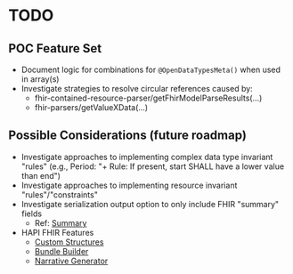 # TODO

## POC Feature Set

- Document logic for combinations for `@OpenDataTypesMeta()` when used in array(s)
- Investigate strategies to resolve circular references caused by:
  - fhir-contained-resource-parser/getFhirModelParseResults(...)
  - fhir-parsers/getValueXData(...)

## Possible Considerations (future roadmap)

- Investigate approaches to implementing complex data type invariant "rules" (e.g., Period: "+ Rule: If present,
  start SHALL have a lower value than end")
- Investigate approaches to implementing resource invariant "rules"/"constraints"
- Investigate serialization output option to only include FHIR "summary" fields
  - Ref: [Summary](https://hl7.org/fhir/r4/search.html#summary)
- HAPI FHIR Features
  - [Custom Structures](https://hapifhir.io/hapi-fhir/docs/model/custom_structures.html)
  - [Bundle Builder](https://hapifhir.io/hapi-fhir/docs/model/bundle_builder.html)
  - [Narrative Generator](https://hapifhir.io/hapi-fhir/docs/model/narrative_generation.html)
